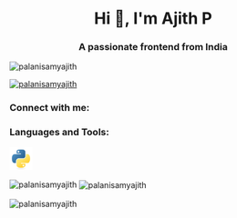 <h1 align="center">Hi 👋, I'm Ajith P</h1>
<h3 align="center">A passionate frontend from India</h3>

<p align="left"> <img src="https://komarev.com/ghpvc/?username=palanisamyajith&label=Profile%20views&color=0e75b6&style=flat" alt="palanisamyajith" /> </p>

<p align="left"> <a href="https://github.com/ryo-ma/github-profile-trophy"><img src="https://github-profile-trophy.vercel.app/?username=palanisamyajith" alt="palanisamyajith" /></a> </p>

<h3 align="left">Connect with me:</h3>
<p align="left">
</p>

<h3 align="left">Languages and Tools:</h3>
<p align="left"> <a href="https://www.python.org" target="_blank" rel="noreferrer"> <img src="https://raw.githubusercontent.com/devicons/devicon/master/icons/python/python-original.svg" alt="python" width="40" height="40"/> </a> </p>

<p><img align="left" src="https://github-readme-stats.vercel.app/api/top-langs?username=palanisamyajith&show_icons=true&locale=en&layout=compact" alt="palanisamyajith" /></p>

<p>&nbsp;<img align="center" src="https://github-readme-stats.vercel.app/api?username=palanisamyajith&show_icons=true&locale=en" alt="palanisamyajith" /></p>

<p><img align="center" src="https://github-readme-streak-stats.herokuapp.com/?user=palanisamyajith&" alt="palanisamyajith" /></p>
